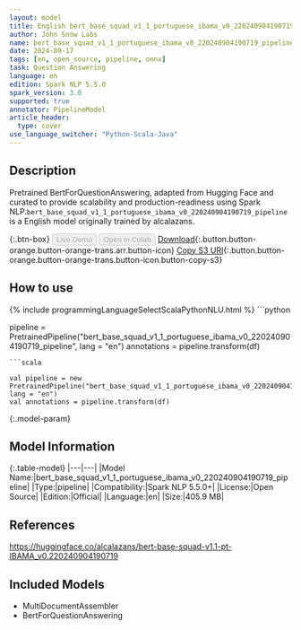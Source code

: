 ```yaml
---
layout: model
title: English bert_base_squad_v1_1_portuguese_ibama_v0_220240904190719_pipeline pipeline BertForQuestionAnswering from alcalazans
author: John Snow Labs
name: bert_base_squad_v1_1_portuguese_ibama_v0_220240904190719_pipeline
date: 2024-09-17
tags: [en, open_source, pipeline, onnx]
task: Question Answering
language: en
edition: Spark NLP 5.5.0
spark_version: 3.0
supported: true
annotator: PipelineModel
article_header:
  type: cover
use_language_switcher: "Python-Scala-Java"
---
```


## Description

Pretrained BertForQuestionAnswering, adapted from Hugging Face and curated to provide scalability and production-readiness using Spark NLP.`bert_base_squad_v1_1_portuguese_ibama_v0_220240904190719_pipeline` is a English model originally trained by alcalazans.

{:.btn-box}
<button class="button button-orange" disabled>Live Demo</button>
<button class="button button-orange" disabled>Open in Colab</button>
[Download](https://s3.amazonaws.com/auxdata.johnsnowlabs.com/public/models/bert_base_squad_v1_1_portuguese_ibama_v0_220240904190719_pipeline_en_5.5.0_3.0_1726567476015.zip){:.button.button-orange.button-orange-trans.arr.button-icon}
[Copy S3 URI](s3://auxdata.johnsnowlabs.com/public/models/bert_base_squad_v1_1_portuguese_ibama_v0_220240904190719_pipeline_en_5.5.0_3.0_1726567476015.zip){:.button.button-orange.button-orange-trans.button-icon.button-copy-s3}

## How to use



<div class="tabs-box" markdown="1">
{% include programmingLanguageSelectScalaPythonNLU.html %}
```python

pipeline = PretrainedPipeline("bert_base_squad_v1_1_portuguese_ibama_v0_220240904190719_pipeline", lang = "en")
annotations =  pipeline.transform(df)   

```
```scala

val pipeline = new PretrainedPipeline("bert_base_squad_v1_1_portuguese_ibama_v0_220240904190719_pipeline", lang = "en")
val annotations = pipeline.transform(df)

```
</div>

{:.model-param}
## Model Information

{:.table-model}
|---|---|
|Model Name:|bert_base_squad_v1_1_portuguese_ibama_v0_220240904190719_pipeline|
|Type:|pipeline|
|Compatibility:|Spark NLP 5.5.0+|
|License:|Open Source|
|Edition:|Official|
|Language:|en|
|Size:|405.9 MB|

## References

https://huggingface.co/alcalazans/bert-base-squad-v1.1-pt-IBAMA_v0.220240904190719

## Included Models

- MultiDocumentAssembler
- BertForQuestionAnswering